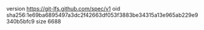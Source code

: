 version https://git-lfs.github.com/spec/v1
oid sha256:1e69ba6895497a3dc2f42663df053f3883be34315a13e965ab229e9340b5bfc9
size 6688
